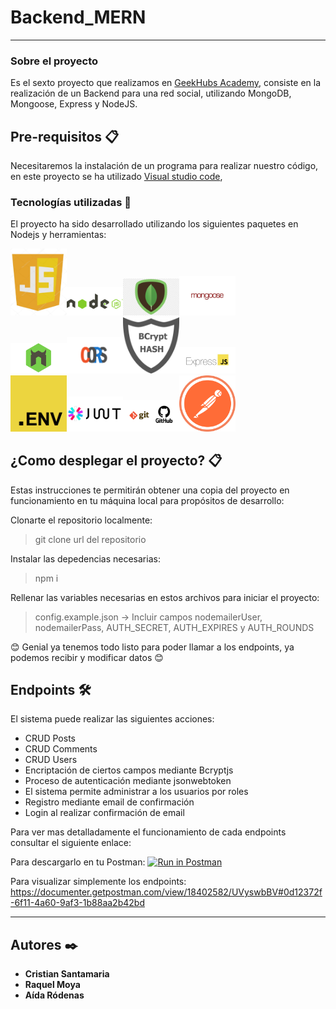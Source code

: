 # Backend_MERN

<hr>

### Sobre el proyecto
Es el sexto proyecto que realizamos en [GeekHubs Academy](https://geekshubsacademy.com/), consiste en la realización de un Backend para una red social, utilizando MongoDB, Mongoose, Express y NodeJS.

## Pre-requisitos 📋

Necesitaremos la instalación de un programa para realizar nuestro código, en este proyecto se ha utilizado [Visual studio code](https://code.visualstudio.com/Download/),

### Tecnologías utilizadas 🚀

El proyecto ha sido desarrollado utilizando los siguientes paquetes en Nodejs y herramientas:

<img src="img/js.jpg" width="90em"/><img src="img/node.png" width="90em"/><img src="img/mongodb.png" width="90em"/><img src="img/mongoose.png" width="90em"/>
</br>
<img src="img/nodemon.png" width="90em"/><img src="img/cors.png" width="90em"/><img src="img/bcrypt.jpg" width="90em"/><img src="img/express.png" width="90em"/>
</br>
<img src="img/dotenv.png" width="90em"/><img src="img/jwt.png" width="90em"/><img src="img/github.png" width="90em"/><img src="img/postman.png" width="90em"/>
</br>

## ¿Como desplegar el proyecto? 📋
Estas instrucciones te permitirán obtener una copia del proyecto en funcionamiento en tu máquina local para propósitos de desarrollo:

Clonarte el repositorio localmente:

> git clone url del repositorio
  
Instalar las depedencias necesarias:
  
> npm i
  
Rellenar las variables necesarias en estos archivos para iniciar el proyecto:
  
> config.example.json -> Incluir campos nodemailerUser, nodemailerPass, AUTH_SECRET, AUTH_EXPIRES y AUTH_ROUNDS
  
😊 Genial ya tenemos todo listo para poder llamar a los endpoints, ya podemos recibir y modificar datos 😊

## Endpoints 🛠️

El sistema puede realizar las siguientes acciones:

- CRUD Posts
- CRUD Comments
- CRUD Users
- Encriptación de ciertos campos mediante Bcryptjs
- Proceso de autenticación mediante jsonwebtoken
- El sistema permite administrar a los usuarios por roles
- Registro mediante email de confirmación
- Login al realizar confirmación de email

Para ver mas detalladamente el funcionamiento de cada endpoints consultar el siguiente enlace:

Para descargarlo en tu Postman: [![Run in Postman](https://run.pstmn.io/button.svg)](https://app.getpostman.com/run-collection/18402582-50745dde-9e68-4dbc-a346-6adb081757a8?action=collection%2Ffork&collection-url=entityId%3D18402582-50745dde-9e68-4dbc-a346-6adb081757a8%26entityType%3Dcollection%26workspaceId%3D6405bb6e-2574-41c3-9517-15ee2ff3211a)

Para visualizar simplemente los endpoints:
https://documenter.getpostman.com/view/18402582/UVyswbBV#0d12372f-6f11-4a60-9af3-1b88aa2b42bd

<hr>

## Autores ✒️

* **Cristian Santamaria**
* **Raquel Moya**
* **Aída Ródenas**
